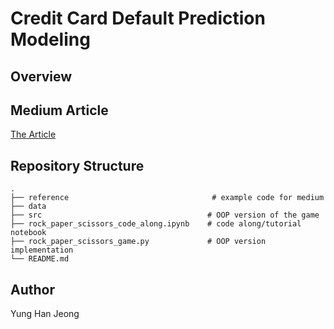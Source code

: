 # Credit Card Default Prediction Modeling


## Overview

## Medium Article
[The Article]()

## Repository Structure
    .
    ├── reference                                # example code for medium
    ├── data
    ├── src                                     # OOP version of the game
    ├── rock_paper_scissors_code_along.ipynb    # code along/tutorial notebook
    ├── rock_paper_scissors_game.py             # OOP version implementation           
    └── README.md

## Author
Yung Han Jeong
